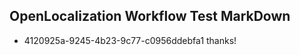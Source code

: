 ## OpenLocalization Workflow Test MarkDown
* 4120925a-9245-4b23-9c77-c0956ddebfa1 thanks!

<!--HONumber=Aug16_HO4-->


